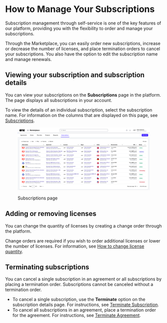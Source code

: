 # How to Manage Your Subscriptions

Subscription management through self-service is one of the key features of our platform, providing you with the flexibility to order and manage your subscriptions.&#x20;

Through the Marketplace, you can easily order new subscriptions, increase or decrease the number of licenses, and place termination orders to cancel your subscriptions. You also have the option to edit the subscription name and manage renewals.&#x20;

## Viewing your subscription and subscription details

You can view your subscriptions on the **Subscriptions** page in the platform. The page displays all subscriptions in your account.&#x20;

To view the details of an individual subscription, select the subscription name. For information on the columns that are displayed on this page, see [Subscriptions](../../../modules-and-features/marketplace/subscriptions/).

<figure><img src="../../../.gitbook/assets/subscriptions_page (1).png" alt=""><figcaption><p>Subscriptions page</p></figcaption></figure>

## Adding or removing licenses

You can change the quantity of licenses by creating a change order through the platform.&#x20;

Change orders are required if you wish to order additional licenses or lower the number of licenses. For information, see [How to change license quantity](adjust-subscription-quantity.md).

## Terminating subscriptions

You can cancel a single subscription in an agreement or all subscriptions by placing a termination order. Subscriptions cannot be canceled without a termination order.

* To cancel a single subscription, use the **Terminate** option on the subscription details page. For instructions, see [Terminate Subscription](../../../modules-and-features/marketplace/subscriptions/terminate-a-subscription.md).
* To cancel all subscriptions in an agreement, place a termination order for the agreement. For instructions, see [Terminate Agreement](../../../modules-and-features/marketplace/agreements/terminate-agreements.md).
